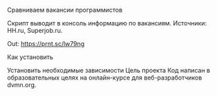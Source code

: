 Сравниваем вакансии программистов

Скрипт выводит в консоль информацию по вакансиям. Источники: HH.ru, Superjob.ru.

Out: https://prnt.sc/lw79ng

Как установить

Установить необходимые зависимости
Цель проекта Код написан в образовательных целях на онлайн-курсе для веб-разработчиков dvmn.org.
